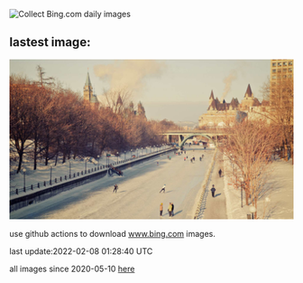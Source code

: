 ![Collect Bing.com daily images](https://github.com/counter2015/bing-daily-images/workflows/Collect%20Bing.com%20daily%20images/badge.svg)
## lastest image:
![](images/RideauSkating.jpg)

use github actions to download www.bing.com images.

last update:2022-02-08 01:28:40 UTC

all images since 2020-05-10 [here](https://github.com/counter2015/bing-daily-images/tree/master/images) 
